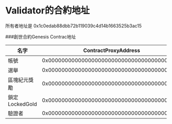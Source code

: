 # Validator的合約地址

所有者地址是 0x1c0edab88dbb72b119039c4d14b1663525b3ac15

###創世合約Genesis Contrac地址

| 名字 | ContractProxyAddress   | ContractAddress |
| --------- | ------ | ------- |
| 帳號    | 0x000000000000000000000000000000000000d010 | 0x000000000000000000000000000000000000F010 |
| 選舉    | 0x000000000000000000000000000000000000d013 | 0x000000000000000000000000000000000000F013 |
| 區塊紀元獎勵    | 0x000000000000000000000000000000000000d014 | 0x000000000000000000000000000000000000f014 |
| 鎖定LockedGold  | 0x000000000000000000000000000000000000d011 | 0x000000000000000000000000000000000000F011 |
| 驗證者    | 0x000000000000000000000000000000000000D012 | 0x000000000000000000000000000000000000F012 |
